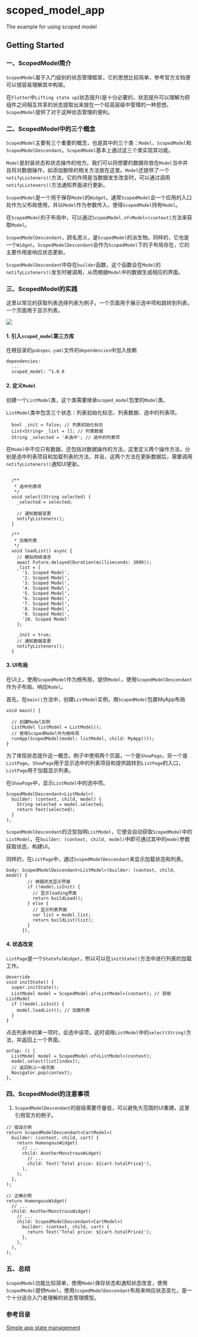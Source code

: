 # scoped_model_app

The example for using scoped model

## Getting Started

### 一、ScopedModel简介

`ScopedModel`属于入门级别的状态管理框架，它的思想比较简单，参考官方文档便可以很容易理解其中构架。

在`Flutter`中`Lifting state up`(状态提升)是十分必要的，状态提升可以理解为把组件之间相互共享的状态提取出来放在一个较高层级中管理的一种思想。`ScopedModel`提供了对于这种状态管理的便利。

### 二、ScopedModel中的三个概念

`ScopedModel`主要有三个重要的概念，也是其中的三个类：`Model`、`ScopedModel`和`ScopedModelDescendant`。`ScopedModel`基本上通过这三个类实现其功能。

`Model`是封装状态和状态操作的地方。我们可以将想要的数据存放在`Model`当中并且将对数据操作，如添加删除的相关方法放在这里。`Model`还提供了一个`notifyListeners()`方法，它的作用是当数据发生改变时，可以通过调用`notifyListeners()`方法通知界面进行更新。

`ScopedModel`是一个用于保存`Model`的`Widget`。通常`ScopedModel`会一个应用的入口处作为父布局使用，并以`Model`作为参数传入，使得`ScopedModel`持有`Model`。

在`ScopedModel`的子布局中，可以通过`ScopedModel.of<Model>(context)`方法来获取`Model`。

`ScopedModelDescendant`，顾名思义，是`ScopedModel`的派生物。同样的，它也是一个`Widget`。`ScopedModelDescendant`会作为`ScopedModel`下的子布局存在，它的主要作用是响应状态更新。

`ScopedModelDescendant`中存在`builder`函数，这个函数会在`Model`的`notifyListeners()`发生时被调用，从而根据`Model`中的数据生成相应的界面。

### 三、ScopedModel的实践

这里以常见的获取列表选择列表为例子。一个页面用于展示选中项和跳转到列表，一个页面用于显示列表。

![](https://user-gold-cdn.xitu.io/2019/4/2/169dcb52f5294fa4?w=400&h=720&f=gif&s=711487)

#### 1. 引入`scoped_model`第三方库
在根目录的`pubspec.yaml`文件的`dependencies`中加入依赖
```
dependencies:
  ...
  scoped_model: ^1.0.0
```
#### 2. 定义`Model`

创建一个`ListModel`类，这个类需要继承`scoped_model`包里的`Model`类。

`ListModel`类中包含三个状态：列表初始化标志、列表数据、选中的列表项。
```
  bool _init = false; // 列表初始化标志
  List<String> _list = []; // 列表数据
  String _selected = '未选中'; // 选中的列表项
```
在`Model`中不仅只有数据，还包括对数据操作的方法，这里定义两个操作方法，分别是选中列表项目和加载列表的方法，并且，这两个方法在更新数据后，需要调用`notifyListeners()`通知UI更新。
```

  /**
   * 选中列表项
   */
  void select(String selected) {
    _selected = selected;

    // 通知数据变更
    notifyListeners();
  }

  /**
   * 加载列表
   */
  void loadList() async {
    // 模拟网络请求
    await Future.delayed(Duration(milliseconds: 3000));
    _list = [
      '1. Scoped Model',
      '2. Scoped Model',
      '3. Scoped Model',
      '4. Scoped Model',
      '5. Scoped Model',
      '6. Scoped Model',
      '7. Scoped Model',
      '8. Scoped Model',
      '9. Scoped Model',
      '10. Scoped Model'
    ];

    _init = true;
    // 通知数据变更
    notifyListeners();
  }
```
#### 3. UI布局

在UI上，使用`ScopedModel`作为根布局，提供`Model`，使用`ScopedModelDescendant`作为子布局，响应`Model`。

首先，在`main()`方法中，创建`ListModel`实例，用`ScopedModel`包裹MyApp布局
```
void main() {

  // 创建Model实例
  ListModel listModel = ListModel();
  // 使用ScopedModel作为根布局
  runApp(ScopedModel(model: listModel, child: MyApp()));
}
```

为了体现状态提升这一概念，例子中使用两个页面，一个是`ShowPage`，另一个是`ListPage`。`ShowPage`用于显示选中的列表项目和提供跳转到`ListPage`的入口，`ListPage`用于加载显示列表。

在`ShowPage`中，显示`ListModel`中的选中项。
```
ScopedModelDescendant<ListModel>(
  builder: (context, child, model) {
    String selected = model.selected;
    return Text(selected);
  }
),
```
`ScopedModelDescendant`的泛型指明`ListModel`，它便会自动获取`ScopedModel`中的`ListModel`，在`builder: (context, child, model)`中即可通过其中的`model`参数获取状态，构建UI。

同样的，在`ListPage`中，通过`ScopedModelDescendant`来显示加载状态和列表。
```
body: ScopedModelDescendant<ListModel>(builder: (context, child, model) {
        // 根据状态显示界面
        if (!model.isInit) {
          // 显示loading界面
          return buildLoad();
        } else {
          // 显示列表界面
          var list = model.list;
          return buildList(list);
        }
      }),
```
#### 4. 状态改变
`ListPage`是一个`StatefulWidget`，所以可以在`initState()`方法中进行列表的加载工作。
```
@override
void initState() {
  super.initState();
  ListModel model = ScopedModel.of<ListModel>(context); // 获取ListModel
  if (!model.isInit) {
    model.loadList(); // 加载列表
  }
}
```

点击列表中的某一项时，会选中该项，这时调用`ListModel`中的`select(String)`方法，并返回上一个界面。
```
onTap: () {
  ListModel model = ScopedModel.of<ListModel>(context);
  model.select(list[index]);
  // 返回到上一级页面
  Navigator.pop(context);
},
```


### 四、ScopedModel的注意事项

1. `ScopedModelDescendant`的层级需要尽量低，可以避免大范围的UI重建。这里引用官方的例子。
```
// 错误示例
return ScopedModelDescendant<CartModel>(
  builder: (context, child, cart) {
    return HumongousWidget(
      // ...
      child: AnotherMonstrousWidget(
        // ...
        child: Text('Total price: ${cart.totalPrice}'),
      ),
    );
  },
);
```
```
// 正确示例
return HumongousWidget(
  // ...
  child: AnotherMonstrousWidget(
    // ...
    child: ScopedModelDescendant<CartModel>(
      builder: (context, child, cart) {
        return Text('Total price: ${cart.totalPrice}');
      },
    ),
  ),
);
```


### 五、总结

`ScopedModel`功能比较简单，使用`Model`保存状态和通知状态改变，使用`ScopedModel`提供`Model`，使用`ScopedModelDescendant`布局来响应状态变化，是一个十分适合入门者理解的状态管理模型。


### 参考目录

[Simple app state management](https://flutter.dev/docs/development/data-and-backend/state-mgmt/simple)
